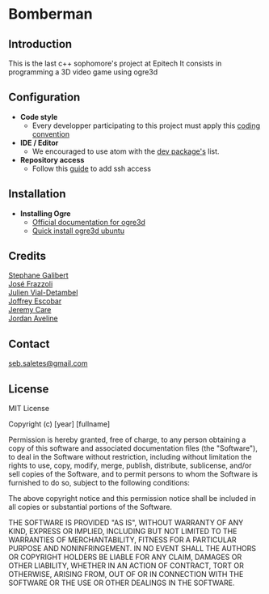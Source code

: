 # Bomberman

## Introduction

This is the last c++ sophomore's project at Epitech
It consists in programming a 3D video game using ogre3d

## Configuration
* **Code style**
  * Every developper participating to this project must apply this [coding convention](docs/coding_convention)
* **IDE / Editor**
  * We encouraged to use atom with the [dev package's](docs/atom_dev_package_list) list.
* **Repository access** 
  * Follow this [guide](https://help.github.com/articles/generating-an-ssh-key/) to add ssh access

## Installation
* **Installing Ogre**
  * [Official documentation for ogre3d](http://www.ogre3d.org/)
  * [Quick install ogre3d ubuntu](docs/quick_install_ogre_ubuntu)


## Credits
[Stephane Galibert](https://github.com/Stephouuu)  
[José Frazzoli](https://github.com/FrazzoJ)  
[Julien Vial-Detambel](https://github.com/Julien-Vial-Detambel)  
[Joffrey Escobar](https://github.com/Escobaj)  
[Jeremy Care](https://github.com/jeremycare)  
[Jordan Aveline](https://github.com/avelin-j)  
 
## Contact
  seb.saletes@gmail.com

## License
MIT License

Copyright (c) [year] [fullname]

Permission is hereby granted, free of charge, to any person obtaining a copy
of this software and associated documentation files (the "Software"), to deal
in the Software without restriction, including without limitation the rights
to use, copy, modify, merge, publish, distribute, sublicense, and/or sell
copies of the Software, and to permit persons to whom the Software is
furnished to do so, subject to the following conditions:

The above copyright notice and this permission notice shall be included in all
copies or substantial portions of the Software.

THE SOFTWARE IS PROVIDED "AS IS", WITHOUT WARRANTY OF ANY KIND, EXPRESS OR
IMPLIED, INCLUDING BUT NOT LIMITED TO THE WARRANTIES OF MERCHANTABILITY,
FITNESS FOR A PARTICULAR PURPOSE AND NONINFRINGEMENT. IN NO EVENT SHALL THE
AUTHORS OR COPYRIGHT HOLDERS BE LIABLE FOR ANY CLAIM, DAMAGES OR OTHER
LIABILITY, WHETHER IN AN ACTION OF CONTRACT, TORT OR OTHERWISE, ARISING FROM,
OUT OF OR IN CONNECTION WITH THE SOFTWARE OR THE USE OR OTHER DEALINGS IN THE
SOFTWARE.

